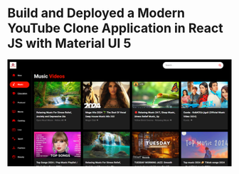 # Build and Deployed a Modern YouTube Clone Application in React JS with Material UI 5
![Alt Text](https://github.com/Sujot-Sasane/Youtube-clone/blob/main/demo.png)
